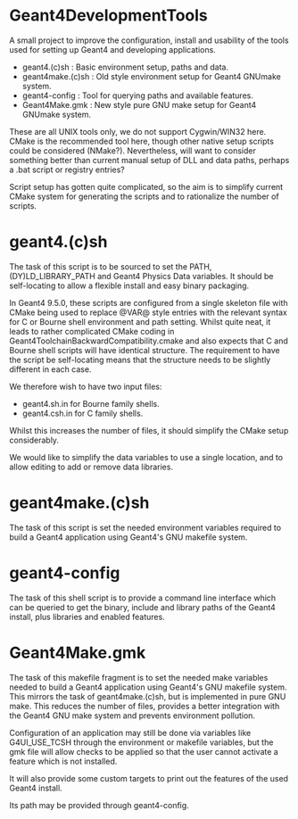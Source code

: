 Geant4DevelopmentTools
======================
A small project to improve the configuration, install and usability of
the tools used for setting up Geant4 and developing applications.

* geant4.(c)sh : Basic environment setup, paths and data.
* geant4make.(c)sh : Old style environment setup for Geant4 GNUmake system.
* geant4-config : Tool for querying paths and available features.
* Geant4Make.gmk : New style pure GNU make setup for Geant4 GNUmake system.

These are all UNIX tools only, we do not support Cygwin/WIN32 here.
CMake is the recommended tool here, though other native setup scripts
could be considered (NMake?). Nevertheless, will want to consider
something better than current manual setup of DLL and data paths, perhaps
a .bat script or registry entries?

Script setup has gotten quite complicated, so the aim is to simplify current
CMake system for generating the scripts and to rationalize the number
of scripts.


geant4.(c)sh
============
The task of this script is to be sourced to set the PATH, 
(DY)LD_LIBRARY_PATH and Geant4 Physics Data variables. It should be 
self-locating to allow a flexible install and easy binary packaging.

In Geant4 9.5.0, these scripts are configured from a single skeleton
file with CMake being used to replace @VAR@ style entries with the relevant 
syntax for C or Bourne shell environment and path setting. Whilst quite
neat, it leads to rather complicated CMake coding in 
Geant4ToolchainBackwardCompatibility.cmake and also expects that C and
Bourne shell scripts will have identical structure. The requirement to
have the script be self-locating means that the structure needs to 
be slightly different in each case.

We therefore wish to have two input files:

* geant4.sh.in for Bourne family shells.
* geant4.csh.in for C family shells.

Whilst this increases the number of files, it should simplify the CMake
setup considerably.

We would like to simplify the data variables to use a single location,
and to allow editing to add or remove data libraries.


geant4make.(c)sh
================
The task of this script is set the needed environment variables required
to build a Geant4 application using Geant4's GNU makefile system.


geant4-config
=============
The task of this shell script is to provide a command line interface which
can be queried to get the binary, include and library paths of the Geant4
install, plus libraries and enabled features.


Geant4Make.gmk
==============
The task of this makefile fragment is to set the needed make variables
needed to build a Geant4 application using Geant4's GNU makefile system.
This mirrors the task of geant4make.(c)sh, but is implemented in pure
GNU make. This reduces the number of files, provides a better integration
with the Geant4 GNU make system and prevents environment pollution.

Configuration of an application may still be done via variables like
G4UI_USE_TCSH through the environment or makefile variables, but the gmk
file will allow checks to be applied so that the user cannot activate a
feature which is not installed.

It will also provide some custom targets to print out the features of the
used Geant4 install.

Its path may be provided through geant4-config.   
